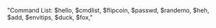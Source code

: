 "Command List: $hello, $cmdlist, $flipcoin, $passwd, $randemo, $heh, $add, $envitips, $duck, $fox,"
